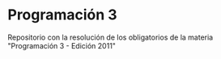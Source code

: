 # Programación 3
Repositorio con la resolución de los obligatorios de la materia "Programación 3 - Edición 2011"
